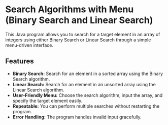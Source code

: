 # Search Algorithms with Menu (Binary Search and Linear Search)

This Java program allows you to search for a target element in an array of integers using either Binary Search or Linear Search through a simple menu-driven interface.

## Features

- **Binary Search:** Search for an element in a sorted array using the Binary Search algorithm.
- **Linear Search:** Search for an element in an unsorted array using the Linear Search algorithm.
- **User-Friendly Menu:** Choose the search algorithm, input the array, and specify the target element easily.
- **Repeatable:** You can perform multiple searches without restarting the program.
- **Error Handling:** The program handles invalid input gracefully.

